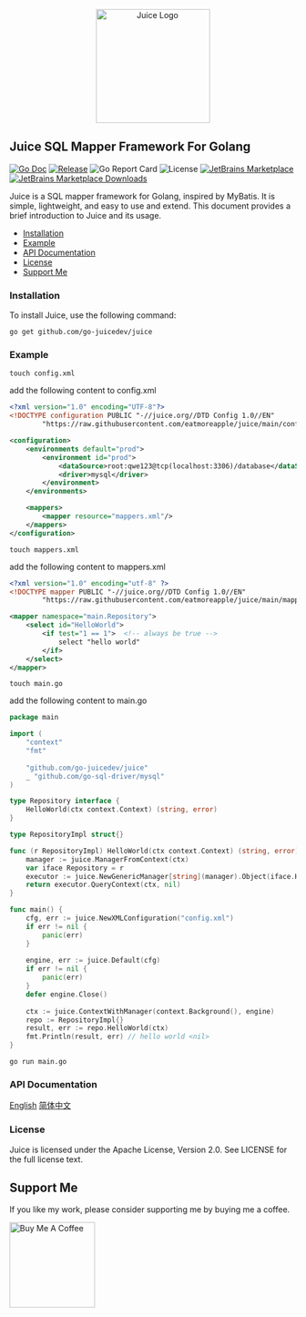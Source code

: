 <p align="center">
  <img src="https://avatars.githubusercontent.com/u/193303345" alt="Juice Logo" width="200" height="auto"/>
</p>

## Juice SQL Mapper Framework For Golang

[![Go Doc](https://pkg.go.dev/badge/github.com/go-juicedev/juice)](https://godoc.org/github.com/go-juicedev/juice)
[![Release](https://img.shields.io/github/v/release/eatmoreapple/juice.svg?style=flat-square)](https://github.com/go-juicedev/juice/releases)
![Go Report Card](https://goreportcard.com/badge/github.com/go-juicedev/juice)
![License](https://img.shields.io/badge/License-Apache%202.0-blue.svg)
[![JetBrains Marketplace](https://img.shields.io/jetbrains/plugin/v/26401-juice.svg)](https://plugins.jetbrains.com/plugin/26401-juice)
[![JetBrains Marketplace Downloads](https://img.shields.io/jetbrains/plugin/d/26401-juice.svg)](https://plugins.jetbrains.com/plugin/26401-juice)

Juice is a SQL mapper framework for Golang, inspired by MyBatis. It is simple, lightweight, and easy to use and extend.
This document provides a brief introduction to Juice and its usage.

- [Installation](#installation)
- [Example](#example)
- [API Documentation](#api-documentation)
- [License](#license)
- [Support Me](#support-me)

### Installation

To install Juice, use the following command:

```shell
go get github.com/go-juicedev/juice
```

### Example

```shell
touch config.xml
```

add the following content to config.xml

```xml
<?xml version="1.0" encoding="UTF-8"?>
<!DOCTYPE configuration PUBLIC "-//juice.org//DTD Config 1.0//EN"
        "https://raw.githubusercontent.com/eatmoreapple/juice/main/config.dtd">

<configuration>
    <environments default="prod">
        <environment id="prod">
            <dataSource>root:qwe123@tcp(localhost:3306)/database</dataSource>
            <driver>mysql</driver>
        </environment>
    </environments>

    <mappers>
        <mapper resource="mappers.xml"/>
    </mappers>
</configuration>
```

```shell
touch mappers.xml
```

add the following content to mappers.xml

```xml
<?xml version="1.0" encoding="utf-8" ?>
<!DOCTYPE mapper PUBLIC "-//juice.org//DTD Config 1.0//EN"
        "https://raw.githubusercontent.com/eatmoreapple/juice/main/mapper.dtd">

<mapper namespace="main.Repository">
    <select id="HelloWorld">
        <if test="1 == 1">  <!-- always be true -->
            select "hello world"
        </if>
    </select>
</mapper>
```

```shell
touch main.go
```

add the following content to main.go

```go
package main

import (
	"context"
	"fmt"
	
	"github.com/go-juicedev/juice"
	_ "github.com/go-sql-driver/mysql"
)

type Repository interface {
	HelloWorld(ctx context.Context) (string, error)
}

type RepositoryImpl struct{}

func (r RepositoryImpl) HelloWorld(ctx context.Context) (string, error) {
	manager := juice.ManagerFromContext(ctx)
	var iface Repository = r
	executor := juice.NewGenericManager[string](manager).Object(iface.HelloWorld)
	return executor.QueryContext(ctx, nil)
}

func main() {
	cfg, err := juice.NewXMLConfiguration("config.xml")
	if err != nil {
		panic(err)
	}
	
	engine, err := juice.Default(cfg)
	if err != nil {
		panic(err)
	}
	defer engine.Close()
	
	ctx := juice.ContextWithManager(context.Background(), engine)
	repo := RepositoryImpl{}
	result, err := repo.HelloWorld(ctx)
	fmt.Println(result, err) // hello world <nil>
}
```

```shell
go run main.go
```

### API Documentation

[English](https://juice-doc.readthedocs.io/projects/juice-doc-en/en/latest/)
[简体中文](https://juice-doc.readthedocs.io/en/latest/index.html)


### License

Juice is licensed under the Apache License, Version 2.0. See LICENSE for the full license text.

## Support Me

If you like my work, please consider supporting me by buying me a coffee.

<a href="https://raw.githubusercontent.com/eatmoreapple/eatmoreapple/main/img/wechat_pay.jpg" target="_blank"><img src="https://cdn.buymeacoffee.com/buttons/v2/default-yellow.png" alt="Buy Me A Coffee" width="150" ></a>

